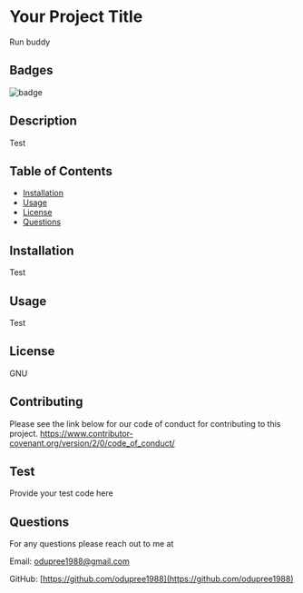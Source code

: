 
  # Your Project Title
  Run buddy
  
  
  ## Badges
  ![badge](https://img.shields.io/badge/Liscense-GNU-brightgreen)
  
  
  ## Description 
  Test
  
  ## Table of Contents 
  
  * [Installation](#installation)
  * [Usage](#usage)
  * [License](#license)
  * [Questions](#questions)
  
  ## Installation
  Test

  ## Usage 
  Test
  
  ## License
  GNU
  
  
  ## Contributing
  Please see the link below for our code of conduct for contributing to this project.
  https://www.contributor-covenant.org/version/2/0/code_of_conduct/
  
  
  
  ## Test
  Provide your test code here
  
  
  ## Questions
  For any questions please reach out to me at 
  
  Email: <odupree1988@gmail.com>

  GitHub: [https://github.com/odupree1988](https://github.com/odupree1988) 
  